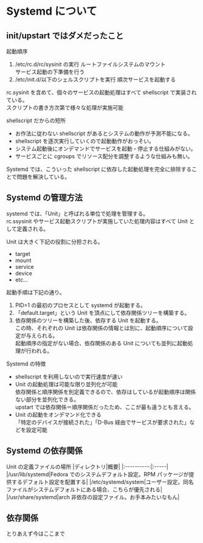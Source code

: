 # Systemd について

## init/upstart ではダメだったこと

起動順序

1. /etc/rc.d/rc/sysinit の実行
   ルートファイルシステムのマウント  
   サービス起動の下準備を行う
2. /etc/init.d/以下のシェルスクリプトを実行
   順次サービスを起動する

rc.sysinit を含めて、個々のサービスの起動処理はすべて shellscript で実装されている。  
スクリプトの書き方次第で様々な処理が実施可能

shellscript だからの短所

- お作法に従わない shellscript があるとシステムの動作が予測不能になる。
- shellscript を逐次実行していくので起動動作がおっそい。
- システム起動後にオンデマンドでサービスを起動・停止する仕組みがない。
- サービスごとに cgroups でリソース配分を調整するような仕組みも無い。

Systemd では、こういった shellscript に依存した起動処理を完全に排除することで問題を解決している。

## Systemd の管理方法

systemd では、「Unit」と呼ばれる単位で処理を管理する。  
rc.ssysinit やサービス起動スクリプトが実施していた処理内容はすべて Unit として定義される。

Unit は大きく下記の役割に分担される。

- target
- mount
- service
- device
- etc...

起動手順は下記の通り。

1. PID=1 の最初のプロセスとして systemd が起動する。
2. 「default.target」という Unit を頂点にして依存関係ツリーを構築する。
3. 依存関係のツリーを構築した後、依存する Unit を起動する。  
   この時、それぞれの Unit は依存関係の情報とは別に、起動順序について設定が与えられる。  
   起動順序の指定がない場合、依存関係のある Unit についても並列に起動処理が行われる。

Systemd の特徴

- shellscript を利用しないので実行速度が速い
- Unit の起動処理は可能な限り並列化が可能  
  依存関係と順序関係を別定義できるので、依存はしているが起動順序は関係ない部分を並列化できる。  
  upstart では依存関係＝順序関係だったため、ここが最も違うとも言える。
- Unit の起動をオンデマンド化できる  
  「特定のデバイスが接続された」「D-Bus 経由でサービスが要求された」などを設定可能

## Systemd の依存関係

Unit の定義ファイルの場所
|ディレクトリ|概要|
|:----------:|:-----|
|/usr/lib/systemd|Fedora でのシステムデフォルト設定。RPM パッケージが提供するデフォルト設定を配置する|
|/etc/systemd/system|ユーザー設定。同名ファイルがシステムデフォルトにある場合、こちらが優先される|
|/usr/share/systemd|arch 非依存の設定ファイル。お手本みたいなもん|

## 依存関係

とりあえず今はここまで
